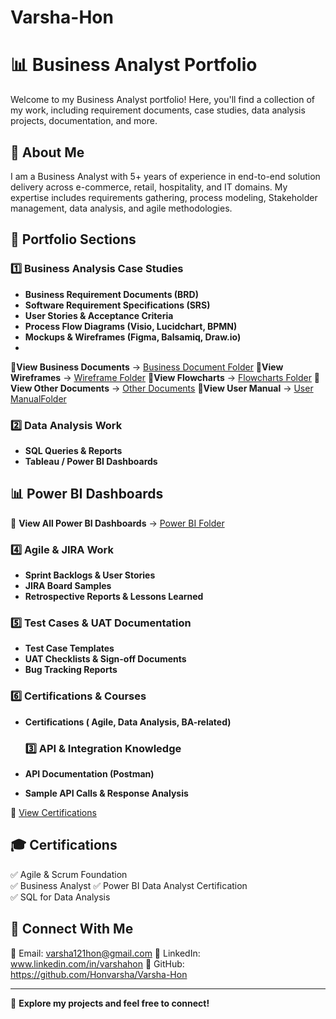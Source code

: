 # Varsha-Hon
# 📊 Business Analyst Portfolio
Welcome to my Business Analyst portfolio! Here, you'll find a collection of my work, including requirement documents, case studies, data analysis projects, documentation, and more.

## 📌 About Me
I am a Business Analyst with 5+ years of experience in end-to-end solution delivery across e-commerce, retail, hospitality, and IT domains. My expertise includes requirements gathering, process modeling, Stakeholder management, data analysis, and agile methodologies.

## 📂 Portfolio Sections

### 1️⃣ Business Analysis Case Studies
- **Business Requirement Documents (BRD)**
- **Software Requirement Specifications (SRS)**
- **User Stories & Acceptance Criteria**
- **Process Flow Diagrams (Visio, Lucidchart, BPMN)**
- **Mockups & Wireframes (Figma, Balsamiq, Draw.io)**
- 
📂**View Business Documents** → [Business Document Folder](./Business%20Analyst/Business%20Document/)
📂**View Wireframes** → [Wireframe Folder](./Business%20Analyst/Wireframe/)
📂**View Flowcharts** → [Flowcharts Folder](./Business%20Analyst/Flowcharts/)
📂**View Other Documents** → [Other Documents](./Business%20Analyst/Other/)
📂**View User Manual** → [User ManualFolder](./Business%20Analyst/User%20Manual/)



### 2️⃣ Data Analysis Work
- **SQL Queries & Reports**
- **Tableau / Power BI Dashboards**
## 📊 Power BI Dashboards  
📂 **View All Power BI Dashboards** → [Power BI Folder](./PowerBI/)

### 4️⃣ Agile & JIRA Work
- **Sprint Backlogs & User Stories**
- **JIRA Board Samples**
- **Retrospective Reports & Lessons Learned**

### 5️⃣ Test Cases & UAT Documentation
- **Test Case Templates**
- **UAT Checklists & Sign-off Documents**
- **Bug Tracking Reports**

### 6️⃣ Certifications & Courses
- **Certifications ( Agile, Data Analysis, BA-related)**

  ### 3️⃣ API & Integration Knowledge
- **API Documentation (Postman)**
- **Sample API Calls & Response Analysis**

📂 [View Certifications](./Certifications)
## 🎓 Certifications  
✅ Agile & Scrum Foundation  
✅ Business Analyst 
✅ Power BI Data Analyst Certification  
✅ SQL for Data Analysis  

## 🚀 Connect With Me
📧 Email: varsha121hon@gmail.com
💼 LinkedIn: www.linkedin.com/in/varshahon
📂 GitHub: https://github.com/Honvarsha/Varsha-Hon

---

🔗 **Explore my projects and feel free to connect!**
